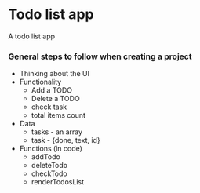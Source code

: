 # Todo list app
A todo list app


### General steps to follow when creating a project

- Thinking about the UI
- Functionality
	- Add a TODO
	- Delete a TODO
	- check task
	- total items count
- Data
	- tasks - an array
	- task - {done, text, id}
- Functions (in code)
	- addTodo
	- deleteTodo
	- checkTodo
	- renderTodosList
